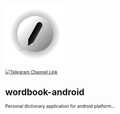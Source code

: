 ![WordBook Logo/Trademark](https://github.com/atahabaki/wordbook-android/raw/dev/media/ic_wordbook_shadow_optimized.png)

[![Telegram Channel Link](https://img.shields.io/static/v1?style=flat&logoColor=violet&logo=Telegram&label=t.me&message=wordbookApp&color=blue&logoWidth=20)](https://t.me/wordbookApp/)

# wordbook-android
Personal dictionary application for android platform...

